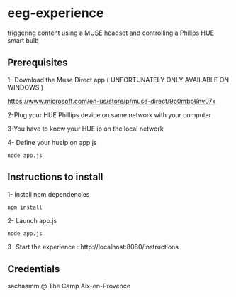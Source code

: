 # eeg-experience
triggering content using a MUSE headset and controlling a Philips HUE smart bulb


## Prerequisites
1- Download the Muse Direct app ( UNFORTUNATELY ONLY AVAILABLE ON WINDOWS )

https://www.microsoft.com/en-us/store/p/muse-direct/9p0mbp6nv07x

2-Plug your HUE Phillips device on same network with your computer

3-You have to know your HUE ip on the local network

4- Define your hueIp on app.js
```
node app.js
```

## Instructions to install 
1- Install npm dependencies
```
npm install
```
2- Launch app.js
```
node app.js
```

3- Start the experience : http://localhost:8080/instructions

## Credentials

sachaamm @ The Camp Aix-en-Provence
